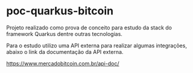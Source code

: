 # poc-quarkus-bitcoin

Projeto realizado como prova de conceito para estudo da stack do framework Quarkus dentre outras tecnologias.

Para o estudo utilizo uma API externa para realizar algumas integrações, abaixo o link da documentação da API externa.


https://www.mercadobitcoin.com.br/api-doc/
